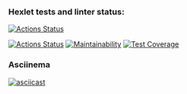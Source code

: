 ### Hexlet tests and linter status:
[![Actions Status](https://github.com/AMSmirnova/java-project-71/workflows/hexlet-check/badge.svg)](https://github.com/AMSmirnova/java-project-71/actions)

[![Actions Status](https://github.com/AMSmirnova/java-project-71/workflows/main.yml/badge.svg)](https://github.com/AMSmirnova/java-project-71/actions/workflows/main.yml)
[![Maintainability](https://api.codeclimate.com/v1/badges/835a4c3ad4acaced67f0/maintainability)](https://codeclimate.com/github/AMSmirnova/java-project-71/maintainability)
[![Test Coverage](https://api.codeclimate.com/v1/badges/835a4c3ad4acaced67f0/test_coverage)](https://codeclimate.com/github/AMSmirnova/java-project-71/test_coverage)



### Asciinema
[![asciicast](https://asciinema.org/a/bIGZbOa1eyKkr2AfH0tQzvjIg.svg)](https://asciinema.org/a/bIGZbOa1eyKkr2AfH0tQzvjIg)
